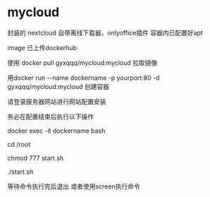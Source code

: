 # mycloud
封装的 nextcloud 自带离线下载器，onlyoffice插件 容器内已配置好apt


image 已上传dockerhub 


使用 docker pull gyxqqq/mycloud:mycloud 拉取镜像


用docker run --name dockername -p yourport:80 -d gyxqqq/mycloud:mycloud 创建容器
  
  
 请登录服务器网站进行网站配置安装
  
  
  务必在配置结束后执行以下操作
  
  
  docker exec -it dockername bash
  
  cd /root
  
  chmod 777 start.sh
  
  ./start.sh
  
  等待命令执行完后退出 或者使用screen执行命令


